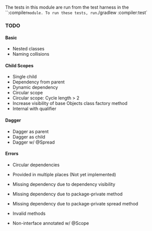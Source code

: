 The tests in this module are run from the test harness in the ``:compiler` module. To run these tests, run
`./gradlew :compiler:test`

### TODO

#### Basic

- Nested classes
- Naming collisions

#### Child Scopes

- Single child
- Dependency from parent
- Dynamic dependency
- Circular scope
- Circular scope: Cycle length > 2
- Increase visibility of base Objects class factory method
- Internal with qualifier

#### Dagger

- Dagger as parent
- Dagger as child
- Dagger w/ @Spread

#### Errors

- Circular dependencies
- Provided in multiple places (Not yet implemented)
- Missing dependency due to dependency visibility
- Missing dependency due to package-private method
- Missing dependency due to package-private spread method

- Invalid methods
- Non-interface annotated w/ @Scope